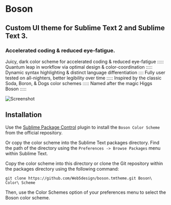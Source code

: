 # Boson

## Custom UI theme for Sublime Text 2 and Sublime Text 3.
### Accelerated coding & reduced eye-fatigue. 


Juicy, dark color scheme for accelerated coding & reduced eye-fatigue :::::
Quantum leap in workflow via optimal design & color-coordination :::::
Dynamic syntax highlighting & distinct language differentiation :::: 
Fully user tested on all-nighters, better legibility over time ::::: 
Inspired by the classic Soda, Boron, & Dogs color schemes :::::
Named after the magic Higgs Boson :::::

![Screenshot](http://Web5design.com/web5design-sublime-boson-theme.jpg)

## Installation

Use the [Sublime Package Control](http://wbond.net/sublime_packages/package_control) plugin to install the `Boson Color Scheme` from the official repository.

Or copy the color scheme into the Sublime Text packages directory. Find the path of the directory using the `Preferences -> Browse Packages` menu within Sublime Text.

Copy the color scheme into this directory or clone the Git repository within the packages directory using the following command:

```
git clone https://github.com/Web5design/boson.tmtheme.git Boson\ Color\ Scheme
```

Then, use the Color Schemes option of your preferences menu to select the Boson color scheme.
